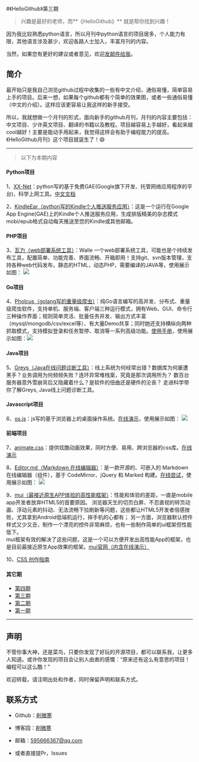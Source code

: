 #《HelloGithub》第三期
>兴趣是最好的老师，而**《HelloGithub》** 就是帮你找到兴趣！

因为我比较熟悉python语言，所以月刊中python语言的项目居多，个人能力有限，其他语言涉及甚少，欢迎各路人士加入，丰富月刊的内容。

当然，如果您有更好的建议或者意见，欢迎<a href="mailto:595666367@qq.com">发邮件给我</a>。

## 简介
最开始只是我自己浏览github过程中收集的一些有中文介绍，通俗易懂，简单容易上手的项目。后来一想，如果每个github都有个简单的效果图，或者一些通俗易懂（中文的介绍）。这样应该更容易让我这样的新手接受。

所以，我就想做一个月刊的形式，面向新手的github月刊，月刊的内容主要包括：中文项目、少许英文项目、翻译的书籍以及教程。项目越容易上手越好，看起来越cool越好！主要是能动手用起来，我觉得这样会有助于编程能力的提高。《HelloGithub月刊》这个项目就诞生了！😄

---
>以下为本期内容

#### Python项目
1、[XX-Net](https://github.com/XX-net/XX-Net)：python写的基于免费GAE(Google旗下开发、托管网络应用程序的平台)，科学上网工具。[中文文档](https://github.com/XX-net/XX-Net/wiki/%E4%B8%AD%E6%96%87%E6%96%87%E6%A1%A3)

2、[KindleEar（python写的Kindle个人推送服务应用）](https://github.com/cdhigh/KindleEar)：这是一个运行在Google App Engine(GAE)上的Kindle个人推送服务应用，生成排版精美的杂志模式mobi/epub格式自动每天推送至您的Kindle或其他邮箱。

#### PHP项目
3、[瓦力（web部署系统工具）](https://github.com/meolu/walle-web/blob/master/docs/README-zh.md)：Walle 一个web部署系统工具，可能也是个持续发布工具，配置简单、功能完善、界面流畅、开箱即用！支持git、svn版本管理，支持各种web代码发布，静态的HTML，动态PHP，需要编译的JAVA等，使用展示如图：
![](https://github.com/521xueweihan/HelloGithub/blob/master/03/img/wali-show.gif)

#### Go项目
4、[Pholcus（golang写的重量级爬虫）](https://github.com/henrylee2cn/pholcus)：纯Go语言编写的高并发、分布式、重量级爬虫软件，支持单机、服务端、客户端三种运行模式，拥有Web、GUI、命令行三种操作界面；规则简单灵活、批量任务并发、输出方式丰富（mysql/mongodb/csv/excel等）、有大量Demo共享；同时她还支持横纵向两种抓取模式，支持模拟登录和任务暂停、取消等一系列高级功能。[使用手册](https://pholcus.gitbooks.io/docs/content/)，使用展示如图：![](https://github.com/521xueweihan/HelloGithub/blob/master/03/img/Pholcus-min.jpg)

#### Java项目
5、[Greys（Java在线问题诊断工具）](https://github.com/oldmanpushcart/greys-anatomy)：线上系统为何经常出错？数据库为何屡遭黑手？业务调用为何频频失败？连环异常堆栈案，究竟是那次调用所为？ 数百台服务器意外雪崩背后又隐藏着什么？是软件的扭曲还是硬件的沦丧？ 走进科学带你了解Greys, Java线上问题诊断工具。

#### Javascript项目
6、[os.js](https://github.com/os-js/OS.js)：js写的基于浏览器上的桌面操作系统。[在线演示](https://osjsv2.0o.no/)，使用展示如图：
![](https://github.com/521xueweihan/HelloGithub/blob/master/03/img/os-js-min.png)

#### 前端项目
7、[animate.css](https://github.com/daneden/animate.css)：提供炫酷动画效果，同时方便、易用、跨浏览器的css库。[在线演示](http://daneden.github.io/animate.css/)

8、[Editor.md（Markdown 在线编辑器）](https://github.com/pandao/editor.md)：是一款开源的、可嵌入的 Markdown 在线编辑器（组件），基于 CodeMirror、jQuery 和 Marked 构建。[在线尝试](http://lab.lepture.com/editor/)，使用展示如图：
![](https://github.com/521xueweihan/HelloGithub/blob/master/03/img/editor.md-min.png)

9、[mui（最接近原生APP体验的高性能框架）](https://github.com/dcloudio/mui)：性能和体验的差距，一直是mobile app开发者放弃HTML5的首要原因。 浏览器天生的切页白屏、不忍直视的转页动画、浮动元素的抖动、无法流畅下拉刷新等问题，这些都让HTML5开发者倍感挫败，尤其拿到Android低端机运行，摔手机的心都有； 另一方面，浏览器默认控件样式又少又丑，制作一个漂亮的控件非常麻烦，也有一些制作简单的ui框架但性能低下。  
mui框架有效的解决了这些问题，这是一个可以方便开发出高性能App的框架，也是目前最接近原生App效果的框架。[mui官网（内含在线演示）](http://dev.dcloud.net.cn/mui/)

10、[CSS 创作指南](https://github.com/cssdream/css-creating)

#### 其它期
- [第四期](https://github.com/521xueweihan/HelloGithub/blob/master/04/HelloGithub04.md)
- [第三期](https://github.com/521xueweihan/HelloGithub/blob/master/03/HelloGithub03.md)
- [第二期](https://github.com/521xueweihan/HelloGithub/blob/master/02/HelloGithub02.md)
- [第一期](https://github.com/521xueweihan/HelloGithub/blob/master/01/HelloGithub01.md)

---

## 声明
不管你事大神，还是菜鸟，只要你发现了好玩的开源项目，都可以联系我，让更多人知道。或许你发现的项目会让别人由衷的感慨：“原来还有这么有意思的项目！编程可以这么酷！”

欢迎转载，请注明出处和作者，同时保留声明和联系方式。

## 联系方式
- Github：[削微寒](https://github.com/521xueweihan)

- 博客园：[削微寒](http://www.cnblogs.com/xueweihan/)

- 邮箱：595666367@qq.com

- 或者直接提Pr，Issues
